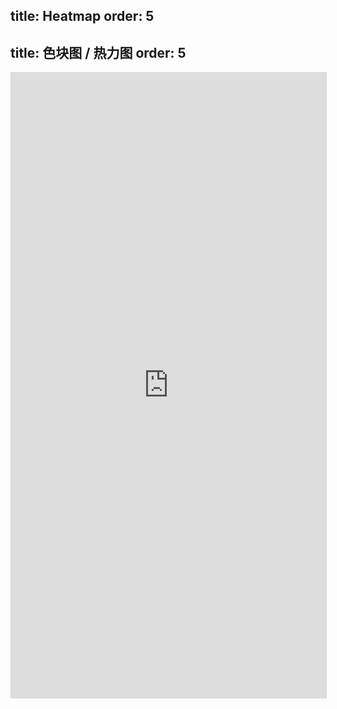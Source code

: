 

## title: Heatmap&#xA;order: 5



## title: 色块图 / 热力图&#xA;order: 5

<iframe width="100%" height="1000" frameborder="0" allowfullscreen style="border:1px solid #d9d9d9;" src="https://www.yuque.com/antv/g2plot/heatmap-guide?view=doc_embed">
